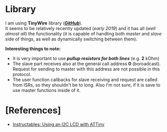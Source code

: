 # Library
I am using **TinyWire** library ([***GitHub***](https://github.com/lucullusTheOnly/TinyWire)).  
It seems to be relatively recently updated (*early 2019*) and it has all (*well almost all*) the functionality (it is capable of handling both *master* and *slave* side of things,
as well as dynamically switching between them).  

**Interesting things to note:**
- It is very important to use ***pullup resistors for both lines*** (e.g. **2** kOhm)
- The slave part receives also at the general call address **0** (boroadcast). Request for sending to master with this address are not possible in this protocol.
- The user function callbacks for slave receiving and request are called from ISRs, so they shouldn't be to long. Also I'm not sure, if it is save to use master functions inside of it.	
# [References]
- [Instructables: Using an I2C LCD with ATTiny](https://www.instructables.com/id/Using-an-I2C-LCD-on-Attiny85/)